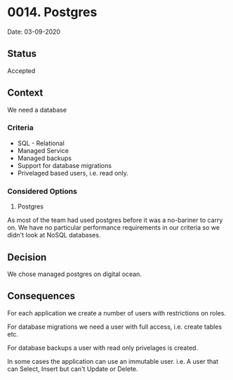 # 0014. Postgres
Date: 03-09-2020

## Status

Accepted

## Context

We need a database

### Criteria

* SQL - Relational
* Managed Service
* Managed backups
* Support for database migrations
* Privelaged based users, i.e. read only.

### Considered Options

1. Postgres

As most of the team had used postgres before it was a no-bariner to carry on. We have no particular performance requirements in our criteria so we didn't look at NoSQL databases.

## Decision

We chose managed postgres on digital ocean.

## Consequences

For each application we create a number of users with restrictions on roles.

For database migrations we need a user with full access, i.e. create tables etc.

For database backups a user with read only privelages is created.

In some cases the application can use an immutable user. i.e. A user that can Select, Insert but can't Update or Delete.